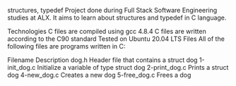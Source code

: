 structures, typedef
Project done during Full Stack Software Engineering studies at ALX. It aims to learn about structures and typedef in C language.

Technologies
C files are compiled using gcc 4.8.4
C files are written according to the C90 standard
Tested on Ubuntu 20.04 LTS
Files
All of the following files are programs written in C:

Filename	Description
dog.h	Header file that contains a struct dog
1-init_dog.c	Initialize a variable of type struct dog
2-print_dog.c	Prints a struct dog
4-new_dog.c	Creates a new dog
5-free_dog.c	Frees a dog
